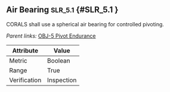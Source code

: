## Air Bearing <small>SLR_5.1</small> {#SLR_5.1 }

CORALS shall use a spherical air bearing for controlled pivoting.

*Parent links:* [OBJ-5 Pivot Endurance](OBJ.html#OBJ-5)

| Attribute | Value |
| --------- | ----- |
| Metric | Boolean |
| Range | True |
| Verification | Inspection |



